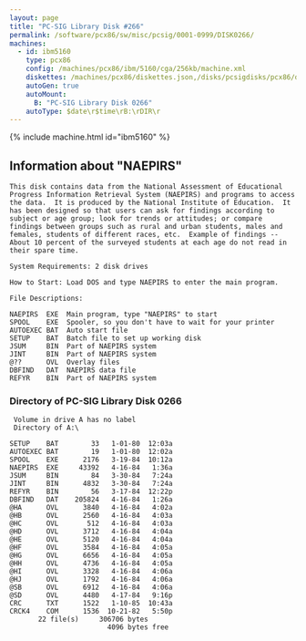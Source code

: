 ```yaml
---
layout: page
title: "PC-SIG Library Disk #266"
permalink: /software/pcx86/sw/misc/pcsig/0001-0999/DISK0266/
machines:
  - id: ibm5160
    type: pcx86
    config: /machines/pcx86/ibm/5160/cga/256kb/machine.xml
    diskettes: /machines/pcx86/diskettes.json,/disks/pcsigdisks/pcx86/diskettes.json
    autoGen: true
    autoMount:
      B: "PC-SIG Library Disk 0266"
    autoType: $date\r$time\rB:\rDIR\r
---
```


{% include machine.html id="ibm5160" %}

## Information about "NAEPIRS"

    This disk contains data from the National Assessment of Educational
    Progress Information Retrieval System (NAEPIRS) and programs to access
    the data.  It is produced by the National Institute of Education.  It
    has been designed so that users can ask for findings according to
    subject or age group; look for trends or attitudes; or compare
    findings between groups such as rural and urban students, males and
    females, students of different races, etc.  Example of findings --
    About 10 percent of the surveyed students at each age do not read in
    their spare time.
    
    System Requirements: 2 disk drives
    
    How to Start: Load DOS and type NAEPIRS to enter the main program.
    
    File Descriptions:
    
    NAEPIRS  EXE  Main program, type "NAEPIRS" to start
    SPOOL    EXE  Spooler, so you don't have to wait for your printer
    AUTOEXEC BAT  Auto start file
    SETUP    BAT  Batch file to set up working disk
    JSUM     BIN  Part of NAEPIRS system
    JINT     BIN  Part of NAEPIRS system
    @??      OVL  Overlay files
    DBFIND   DAT  NAEPIRS data file
    REFYR    BIN  Part of NAEPIRS system

### Directory of PC-SIG Library Disk 0266

     Volume in drive A has no label
     Directory of A:\

    SETUP    BAT        33   1-01-80  12:03a
    AUTOEXEC BAT        19   1-01-80  12:02a
    SPOOL    EXE      2176   3-19-84  10:12a
    NAEPIRS  EXE     43392   4-16-84   1:36a
    JSUM     BIN        84   3-30-84   7:24a
    JINT     BIN      4832   3-30-84   7:24a
    REFYR    BIN        56   3-17-84  12:22p
    DBFIND   DAT    205824   4-16-84   1:26a
    @HA      OVL      3840   4-16-84   4:02a
    @HB      OVL      2560   4-16-84   4:03a
    @HC      OVL       512   4-16-84   4:03a
    @HD      OVL      3712   4-16-84   4:04a
    @HE      OVL      5120   4-16-84   4:04a
    @HF      OVL      3584   4-16-84   4:05a
    @HG      OVL      6656   4-16-84   4:05a
    @HH      OVL      4736   4-16-84   4:05a
    @HI      OVL      3328   4-16-84   4:06a
    @HJ      OVL      1792   4-16-84   4:06a
    @SB      OVL      6912   4-16-84   4:06a
    @SD      OVL      4480   4-17-84   9:16p
    CRC      TXT      1522   1-10-85  10:43a
    CRCK4    COM      1536  10-21-82   5:50p
           22 file(s)     306706 bytes
                            4096 bytes free
